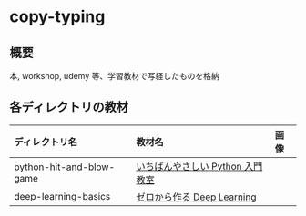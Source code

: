 # copy-typing

## 概要

本, workshop, udemy 等、学習教材で写経したものを格納

## 各ディレクトリの教材

| ディレクトリ名           | 教材名                                                                       | 画像 |
| :----------------------- | :--------------------------------------------------------------------------- | :--- |
| python-hit-and-blow-game | [いちばんやさしい Python 入門教室](https://amzn.asia/d/i3HYBYg)              |      |
| deep-learning-basics     | [ゼロから作る Deep Learning](https://www.oreilly.co.jp/books/9784873117584/) |      |
